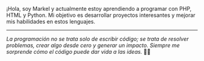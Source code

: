
¡Hola, soy Markel y actualmente estoy aprendiendo a programar con PHP, HTML y Python. Mi objetivo es desarrollar proyectos interesantes y mejorar mis habilidades en estos lenguajes.

---

*La programación no se trata solo de escribir código; se trata de resolver problemas, crear algo desde cero y generar un impacto. Siempre me sorprende cómo el código puede dar vida a las ideas.* 🧏🏻
